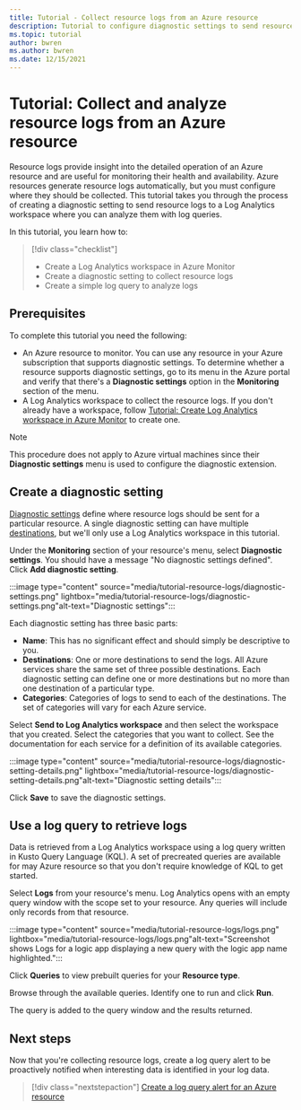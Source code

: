 ```yaml
---
title: Tutorial - Collect resource logs from an Azure resource
description: Tutorial to configure diagnostic settings to send resource logs from an Azure resource io a Log Analytics workspace where they can be analyzed with a log query.
ms.topic: tutorial
author: bwren
ms.author: bwren
ms.date: 12/15/2021
---
```


# Tutorial: Collect and analyze resource logs from an Azure resource
Resource logs provide insight into the detailed operation of an Azure resource and are useful for monitoring their health and availability. Azure resources generate resource logs automatically, but you must configure where they should be collected. This tutorial takes you through the process of creating a diagnostic setting to send resource logs to a Log Analytics workspace where you can analyze them with log queries.

In this tutorial, you learn how to:

> [!div class="checklist"]
> * Create a Log Analytics workspace in Azure Monitor
> * Create a diagnostic setting to collect resource logs 
> * Create a simple log query to analyze logs


## Prerequisites

To complete this tutorial you need the following: 

- An Azure resource to monitor. You can use any resource in your Azure subscription that supports diagnostic settings. To determine whether a resource supports diagnostic settings, go to its menu in the Azure portal and verify that there's a **Diagnostic settings** option in the **Monitoring** section of the menu.
- A Log Analytics workspace to collect the resource logs. If you don't already have a workspace, follow [Tutorial: Create Log Analytics workspace in Azure Monitor](../logs/tutorial-workspace.md) to create one.

> [!NOTE]
> This procedure does not apply to Azure virtual machines since their **Diagnostic settings** menu is used to configure the diagnostic extension.


## Create a diagnostic setting
[Diagnostic settings](../essentials/diagnostic-settings.md) define where resource logs should be sent for a particular resource. A single diagnostic setting can have multiple [destinations](../essentials/diagnostic-settings.md#destinations), but we'll only use a Log Analytics workspace in this tutorial.

Under the **Monitoring** section of your resource's menu, select **Diagnostic settings**. You should have a message "No diagnostic settings defined". Click **Add diagnostic setting**.

:::image type="content" source="media/tutorial-resource-logs/diagnostic-settings.png" lightbox="media/tutorial-resource-logs/diagnostic-settings.png"alt-text="Diagnostic settings":::


Each diagnostic setting has three basic parts:
 
   - **Name**: This has no significant effect and should simply be descriptive to you.
   - **Destinations**: One or more destinations to send the logs. All Azure services share the same set of three possible destinations. Each diagnostic setting can define one or more destinations but no more than one destination of a particular type. 
   - **Categories**: Categories of logs to send to each of the destinations. The set of categories will vary for each Azure service.

Select **Send to Log Analytics workspace** and then select the workspace that you created. Select the categories that you want to collect. See the documentation for each service for a definition of its available categories.

:::image type="content" source="media/tutorial-resource-logs/diagnostic-setting-details.png" lightbox="media/tutorial-resource-logs/diagnostic-setting-details.png"alt-text="Diagnostic setting details":::

Click **Save** to save the diagnostic settings.

    
 
 ## Use a log query to retrieve logs
Data is retrieved from a Log Analytics workspace using a log query written in Kusto Query Language (KQL). A set of precreated queries are available for may Azure resource so that you don't require knowledge of KQL to get started.

Select **Logs** from your resource's menu. Log Analytics opens with an empty query window with the scope set to your resource. Any queries will include only records from that resource.


:::image type="content" source="media/tutorial-resource-logs/logs.png" lightbox="media/tutorial-resource-logs/logs.png"alt-text="Screenshot shows Logs for a logic app displaying a new query with the logic app name highlighted.":::


Click **Queries** to view prebuilt queries for your **Resource type**. 



Browse through the available queries. Identify one to run and click **Run**. 


The query is added to the query window and the results returned.



## Next steps
Now that you're collecting resource logs, create a log query alert to be proactively notified when interesting data is identified in your log data.

> [!div class="nextstepaction"]
> [Create a log query alert for an Azure resource](../alerts/tutorial-log-alert.md)
